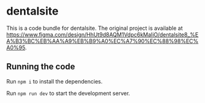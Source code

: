 
  # dentalsite

  This is a code bundle for dentalsite. The original project is available at https://www.figma.com/design/HhUt9d8AQM1Vdpc6kMaIiO/dentalsite8_%EA%B3%BC%EB%AA%A9%EB%B9%A0%EC%A7%90%EC%88%98%EC%A0%95.

  ## Running the code

  Run `npm i` to install the dependencies.

  Run `npm run dev` to start the development server.
  